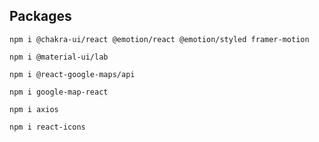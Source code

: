 ## Packages
```
npm i @chakra-ui/react @emotion/react @emotion/styled framer-motion
```
```
npm i @material-ui/lab 
```
```
npm i @react-google-maps/api 
```
```
npm i google-map-react
```
```
npm i axios 
```
```
npm i react-icons
```